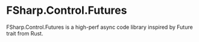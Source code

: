 # FSharp.Control.Futures

FSharp.Control.Futures is a high-perf async code library inspired by Future trait from Rust.
